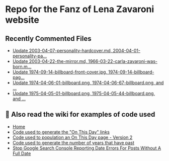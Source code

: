# Repo for the Fanz of Lena Zavaroni website

## Recently Commented Files
<!-- BLOG-POST-LIST:START -->
- [Update 2003-04-07-personality-hardcover.md, 2004-04-01-personality-pa…](https://github.com/FanzOfLenaZavaroni/fanzoflenazavaroni.github.io/commit/1a3384b4299e0b2a97aa09171e749a7b88c9b186)
- [Update 2003-04-22-the-mirror.md, 1966-03-22-carla-zavaroni-was-born.m…](https://github.com/FanzOfLenaZavaroni/fanzoflenazavaroni.github.io/commit/75ee130eec7791397c32dc71d75eb7f8c467b399)
- [Update 1974-09-14-billboard-front-cover.jpg, 1974-09-14-billboard-pag…](https://github.com/FanzOfLenaZavaroni/fanzoflenazavaroni.github.io/commit/4edfa7bf02084865b1cf98e9dff6ef51f979efbb)
- [Update 1974-04-06-01-billboard.png, 1974-04-06-67-billboard.png, and …](https://github.com/FanzOfLenaZavaroni/fanzoflenazavaroni.github.io/commit/fcda670a041fa8df9da56ef3b6f65f6fd42db6f9)
- [Update 1975-04-05-01-billboard.png, 1975-04-05-44-billboard.png, and …](https://github.com/FanzOfLenaZavaroni/fanzoflenazavaroni.github.io/commit/9a497e87fb031ad73553e1228f6aa70face83e33)
<!-- BLOG-POST-LIST:END -->

## :notebook: Also read the wiki for examples of code used
* [Home](https://github.com/FanzOfLenaZavaroni/fanzoflenazavaroni.github.io/wiki)
* [Code used to generate the "On This Day" links](https://github.com/FanzOfLenaZavaroni/fanzoflenazavaroni.github.io/wiki/On-This-Day-Code)
* [Code used to population an On This Day page - Version 2](https://github.com/FanzOfLenaZavaroni/fanzoflenazavaroni.github.io/wiki/Code-used-to-population-an-On-This-Day-page-%E2%80%90-Version-2)
* [Code used to generate the number of years that have past](https://github.com/FanzOfLenaZavaroni/fanzoflenazavaroni.github.io/wiki/Number-of-years-gone-by-code)
* [Stop Google Search Console Reporting Date Errors For Posts Without A Full Date](https://github.com/FanzOfLenaZavaroni/fanzoflenazavaroni.github.io/wiki/Stop-Google-Search-Console-Reporting-Date-Errors-For-Posts-Without-A-Full-Date)
